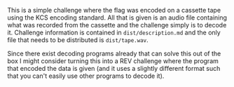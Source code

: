 This is a simple challenge where the flag was encoded on a cassette tape using
the KCS encoding standard.  All that is given is an audio file containing what
was recorded from the cassette and the challenge simply is to decode it.  Challenge
information is contained in `dist/description.md` and the only file that needs
to be distributed is `dist/tape.wav`.

Since there exist decoding programs already that can solve this out of the box
I might consider turning this into a REV challenge where the program that encoded
the data is given (and it uses a slightly different format such that you can't
easily use other programs to decode it).
